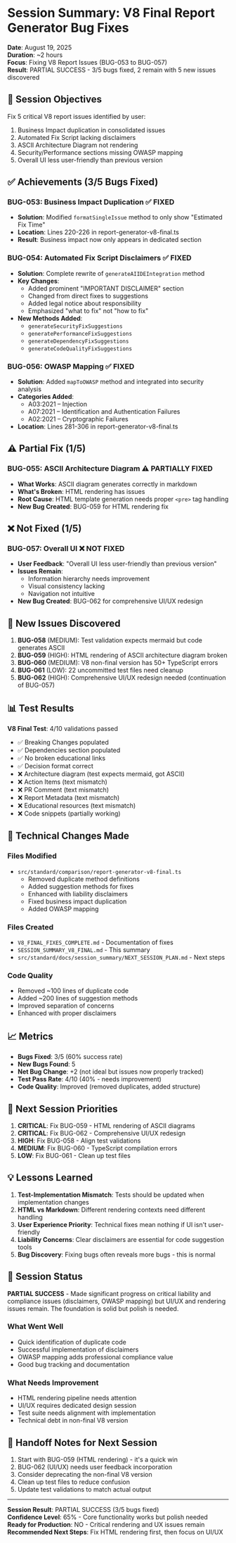 # Session Summary: V8 Final Report Generator Bug Fixes

**Date**: August 19, 2025  
**Duration**: ~2 hours  
**Focus**: Fixing V8 Report Issues (BUG-053 to BUG-057)  
**Result**: PARTIAL SUCCESS - 3/5 bugs fixed, 2 remain with 5 new issues discovered

## 🎯 Session Objectives

Fix 5 critical V8 report issues identified by user:
1. Business Impact duplication in consolidated issues
2. Automated Fix Script lacking disclaimers  
3. ASCII Architecture Diagram not rendering
4. Security/Performance sections missing OWASP mapping
5. Overall UI less user-friendly than previous version

## ✅ Achievements (3/5 Bugs Fixed)

### BUG-053: Business Impact Duplication ✅ FIXED
- **Solution**: Modified `formatSingleIssue` method to only show "Estimated Fix Time"
- **Location**: Lines 220-226 in report-generator-v8-final.ts
- **Result**: Business impact now only appears in dedicated section

### BUG-054: Automated Fix Script Disclaimers ✅ FIXED
- **Solution**: Complete rewrite of `generateAIIDEIntegration` method
- **Key Changes**:
  - Added prominent "IMPORTANT DISCLAIMER" section
  - Changed from direct fixes to suggestions
  - Added legal notice about responsibility
  - Emphasized "what to fix" not "how to fix"
- **New Methods Added**:
  - `generateSecurityFixSuggestions`
  - `generatePerformanceFixSuggestions`
  - `generateDependencyFixSuggestions`
  - `generateCodeQualityFixSuggestions`

### BUG-056: OWASP Mapping ✅ FIXED
- **Solution**: Added `mapToOWASP` method and integrated into security analysis
- **Categories Added**:
  - A03:2021 – Injection
  - A07:2021 – Identification and Authentication Failures
  - A02:2021 – Cryptographic Failures
- **Location**: Lines 281-306 in report-generator-v8-final.ts

## ⚠️ Partial Fix (1/5)

### BUG-055: ASCII Architecture Diagram ⚠️ PARTIALLY FIXED
- **What Works**: ASCII diagram generates correctly in markdown
- **What's Broken**: HTML rendering has issues
- **Root Cause**: HTML template generation needs proper `<pre>` tag handling
- **New Bug Created**: BUG-059 for HTML rendering fix

## ❌ Not Fixed (1/5)

### BUG-057: Overall UI ❌ NOT FIXED
- **User Feedback**: "Overall UI less user-friendly than previous version"
- **Issues Remain**:
  - Information hierarchy needs improvement
  - Visual consistency lacking
  - Navigation not intuitive
- **New Bug Created**: BUG-062 for comprehensive UI/UX redesign

## 🐛 New Issues Discovered

1. **BUG-058** (MEDIUM): Test validation expects mermaid but code generates ASCII
2. **BUG-059** (HIGH): HTML rendering of ASCII architecture diagram broken
3. **BUG-060** (MEDIUM): V8 non-final version has 50+ TypeScript errors
4. **BUG-061** (LOW): 22 uncommitted test files need cleanup
5. **BUG-062** (HIGH): Comprehensive UI/UX redesign needed (continuation of BUG-057)

## 📊 Test Results

**V8 Final Test**: 4/10 validations passed
- ✅ Breaking Changes populated
- ✅ Dependencies section populated  
- ✅ No broken educational links
- ✅ Decision format correct
- ❌ Architecture diagram (test expects mermaid, got ASCII)
- ❌ Action Items (text mismatch)
- ❌ PR Comment (text mismatch)
- ❌ Report Metadata (text mismatch)
- ❌ Educational resources (text mismatch)
- ❌ Code snippets (partially working)

## 🔧 Technical Changes Made

### Files Modified
- `src/standard/comparison/report-generator-v8-final.ts`
  - Removed duplicate method definitions
  - Added suggestion methods for fixes
  - Enhanced with liability disclaimers
  - Fixed business impact duplication
  - Added OWASP mapping

### Files Created
- `V8_FINAL_FIXES_COMPLETE.md` - Documentation of fixes
- `SESSION_SUMMARY_V8_FINAL.md` - This summary
- `src/standard/docs/session_summary/NEXT_SESSION_PLAN.md` - Next steps

### Code Quality
- Removed ~100 lines of duplicate code
- Added ~200 lines of suggestion methods
- Improved separation of concerns
- Enhanced with proper disclaimers

## 📈 Metrics

- **Bugs Fixed**: 3/5 (60% success rate)
- **New Bugs Found**: 5
- **Net Bug Change**: +2 (not ideal but issues now properly tracked)
- **Test Pass Rate**: 4/10 (40% - needs improvement)
- **Code Quality**: Improved (removed duplicates, added structure)

## 🎯 Next Session Priorities

1. **CRITICAL**: Fix BUG-059 - HTML rendering of ASCII diagrams
2. **CRITICAL**: Fix BUG-062 - Comprehensive UI/UX redesign
3. **HIGH**: Fix BUG-058 - Align test validations
4. **MEDIUM**: Fix BUG-060 - TypeScript compilation errors
5. **LOW**: Fix BUG-061 - Clean up test files

## 💡 Lessons Learned

1. **Test-Implementation Mismatch**: Tests should be updated when implementation changes
2. **HTML vs Markdown**: Different rendering contexts need different handling
3. **User Experience Priority**: Technical fixes mean nothing if UI isn't user-friendly
4. **Liability Concerns**: Clear disclaimers are essential for code suggestion tools
5. **Bug Discovery**: Fixing bugs often reveals more bugs - this is normal

## 🏁 Session Status

**PARTIAL SUCCESS** - Made significant progress on critical liability and compliance issues (disclaimers, OWASP mapping) but UI/UX and rendering issues remain. The foundation is solid but polish is needed.

### What Went Well
- Quick identification of duplicate code
- Successful implementation of disclaimers
- OWASP mapping adds professional compliance value
- Good bug tracking and documentation

### What Needs Improvement
- HTML rendering pipeline needs attention
- UI/UX requires dedicated design session
- Test suite needs alignment with implementation
- Technical debt in non-final V8 version

## 📝 Handoff Notes for Next Session

1. Start with BUG-059 (HTML rendering) - it's a quick win
2. BUG-062 (UI/UX) needs user feedback incorporation
3. Consider deprecating the non-final V8 version
4. Clean up test files to reduce confusion
5. Update test validations to match actual output

---

**Session Result**: PARTIAL SUCCESS (3/5 bugs fixed)  
**Confidence Level**: 65% - Core functionality works but polish needed  
**Ready for Production**: NO - Critical rendering and UX issues remain  
**Recommended Next Steps**: Fix HTML rendering first, then focus on UI/UX